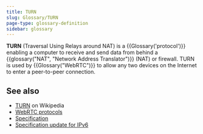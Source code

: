 ```yaml
---
title: TURN
slug: Glossary/TURN
page-type: glossary-definition
sidebar: glossary
---
```


**TURN** (Traversal Using Relays around NAT) is a {{Glossary('protocol')}} enabling a computer to receive and send data from behind a {{glossary("NAT", "Network Address Translator")}} (NAT) or firewall. TURN is used by {{Glossary("WebRTC")}} to allow any two devices on the Internet to enter a peer-to-peer connection.

## See also

- [TURN](https://en.wikipedia.org/wiki/TURN) on Wikipedia
- [WebRTC protocols](/en-US/docs/Web/API/WebRTC_API/Protocols)
- [Specification](https://datatracker.ietf.org/doc/html/rfc5766)
- [Specification update for IPv6](https://datatracker.ietf.org/doc/html/rfc6156.txt)
